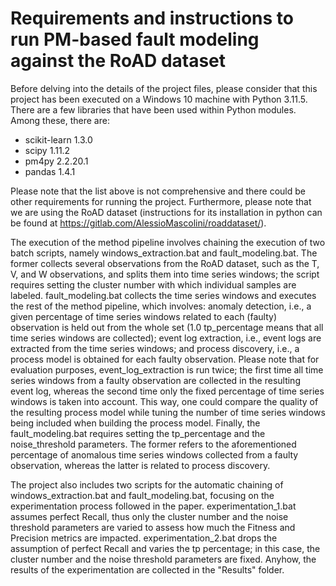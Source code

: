 # Requirements and instructions to run PM-based fault modeling against the RoAD dataset

Before delving into the details of the project files, please consider that this project has been executed on a Windows 10 machine with Python 3.11.5. There are a few libraries that have been used within Python modules. Among these, there are:

- scikit-learn 1.3.0
- scipy 1.11.2
- pm4py 2.2.20.1
- pandas 1.4.1

Please note that the list above is not comprehensive and there could be other requirements for running the project. Furthermore, please note that we are using the RoAD dataset (instructions for its installation in python can be found at https://gitlab.com/AlessioMascolini/roaddataset/).

The execution of the method pipeline involves chaining the execution of two batch scripts, namely windows_extraction.bat and fault_modeling.bat. The former collects several observations from the RoAD dataset, such as the T, V, and W observations, and splits them into time series windows; the script requires setting the cluster number with which individual samples are labeled. fault_modeling.bat collects the time series windows and executes the rest of the method pipeline, which involves: anomaly detection, i.e., a given percentage of time series windows related to each (faulty) observation is held out from the whole set (1.0 tp_percentage means that all time series windows are collected); event log extraction, i.e., event logs are extracted from the time series windows; and process discovery, i.e., a process model is obtained for each faulty observation. Please note that for evaluation purposes, event_log_extraction is run twice; the first time all time series windows from a faulty observation are collected in the resulting event log, whereas the second time only the fixed percentage of time series windows is taken into account. This way, one could compare the quality of the resulting process model while tuning the number of time series windows being included when building the process model. Finally, the fault_modeling.bat requires setting the tp_percentage and the noise_threshold parameters. The former refers to the aforementioned percentage of anomalous time series windows collected from a faulty observation, whereas the latter is related to process discovery.

The project also includes two scripts for the automatic chaining of windows_extraction.bat and fault_modeling.bat, focusing on the experimentation process followed in the paper. experimentation_1.bat assumes perfect Recall, thus only the cluster number and the noise threshold parameters are varied to assess how much the Fitness and Precision metrics are impacted. experimentation_2.bat drops the assumption of perfect Recall and varies the tp percentage; in this case, the cluster number and the noise threshold parameters are fixed. Anyhow, the results of the experimentation are collected in the "Results" folder.
